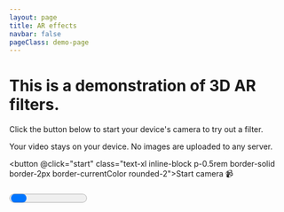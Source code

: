 ```yaml
---
layout: page
title: AR effects
navbar: false
pageClass: demo-page
---
```


<script setup lang="ts">
import { useElementSize } from '@vueuse/core'
import { ref, markRaw, onMounted, onScopeDispose, watchEffect } from 'vue'

import { EffectPlayer } from 'gltf-ar-effects/player'
import { createSampleGltf } from './ar-effects-demo/sample-gltf'

import environmentOptions from 'virtual:ar-effects-environment-options.js'

const canvas = ref<HTMLCanvasElement>()
const recordedVideo = ref<HTMLVideoElement>()
const initProgress = ref(0)
const wasStarted = ref(false)
const isReady = ref(false)
const info = ref<any>()
const playerRef = ref<EffectPlayer>()
const isRecording = ref(false)
const isStoppingRecording = ref(false)
const recordedFile = ref<File>()
const recordedBlobUrl = ref('')
const { width: canvasWidth } = useElementSize(() => recordedBlobUrl.value ? recordedVideo.value : canvas.value)

const effectUrlParam = import.meta.env.DEV
  ? (new URL(location.href).searchParams.get('effect-url') ?? undefined)
  : undefined

onMounted(async () => {
  if (!canvas.value) throw new Error('No canvas')
  const player = playerRef.value = markRaw(new EffectPlayer({ canvas: canvas.value, environmentOptions }))

  player.addEventListener('progress', (event) => initProgress.value = event.progress!)
  player.addEventListener('info', (event)=> info.value = event.info)
  player.addEventListener('error', window.alert)

  player.loadEffect(await createSampleGltf(effectUrlParam))

  if (import.meta.env.DEV) return start()
})

const start = async () => {
  const player = playerRef.value
  if (!player) return

  wasStarted.value = true
  await player.start()
  isReady.value = true
}

const onClickRecord = async () => {
  const player = playerRef.value!

  if (isRecording.value) {
    player.pause()
    isStoppingRecording.value = true

    const blob = await player.stopRecording()
    const { type } = blob

    recordedFile.value = new File([blob], 'recorded-video.' + (type.includes('webm') ? 'webm' : 'mp4'), { type })
    recordedBlobUrl.value = URL.createObjectURL(recordedFile.value)
    isRecording.value = false
    recordedVideo.value?.classList.remove('canplay')
  } else {
    player.startRecording()
    isRecording.value = true
  }

  isStoppingRecording.value = false
}

const onClickRetake = () => {
  URL.revokeObjectURL(recordedBlobUrl.value)
  recordedFile.value = undefined
  recordedBlobUrl.value = ''
  playerRef.value!.play()
}

const onCanplayRecording = () => recordedVideo.value!.classList.add('canplay')

onScopeDispose(() => playerRef.value?.dispose())

</script>

<div v-if="!wasStarted" class="flex flex-col gap-5 m-4rem">
  <h1 class="text-3xl">This is a demonstration of 3D AR filters.</h1>

  <p>Click the button below to start your device's camera to try out a filter.</p>

  <p class="tip custom-block">
    Your video stays on your device. No images are uploaded to any server.
  </p>

<button @click="start" class="text-xl inline-block p-0.5rem border-solid border-2px border-currentColor rounded-2">Start camera 📹</button>

</div>

<progress v-else-if="!isReady" :value="initProgress" max="1" class="progress w-full" />

<div ref="container" :class="['canvas-container relative w-full overflow-hidden', !!recordedBlobUrl && 'has-recording']">
  <canvas ref="canvas" class="player-canvas" />
  <template v-if="recordedBlobUrl">
    <video ref="recordedVideo" :src="recordedBlobUrl" class="recorded-video" playsInline controls muted autoplay @canplay="onCanplayRecording" />
    <div class="recorded-output-btns">
      <a :href="recordedBlobUrl" title="Download video" target="_blank" :download="recordedFile.name" class="output-btn">
        <span class="i-tabler:download" />
      </a>
      <button title="Retake video" class="output-btn" @click="onClickRetake"><span class="i-tabler:x" /></button>
    </div>
  </template>
  <button v-else-if="isReady" class="record-btn" :title="isRecording ? 'Stop recording' : 'Start recording'" :disabled="isStoppingRecording" @click="onClickRecord">
    <span class="sr-only">
     {{ isRecording ? 'Stop recording' : 'Start recording' }}
    </span>
    <span :class="['recording-indicator', isRecording && 'is-recording']" />
  </button>
</div>

<pre>{{ info }}</pre>

<style scoped>
.progress {
  height: 2rem;
}
.canvas-container {
  position: relative;
}

.player-canvas, .recorded-video {
  max-width: 100%;
  max-height: 90vh;
  object-fit: contain;
}

.has-recording {
  .player-canvas, .record-btn {
    display: none;
  }
}

.recorded-video:not(.canplay) {
  display: none;
}

.record-btn {
  position: absolute;
  bottom: 1rem;
  left: 0;
  transform: translateX(v-bind("canvasWidth / 2 + 'px'")) translateX(-50%);
  width: 4.5rem;
  height: 4.5rem;
  border-radius: 50%;
  border: solid 0.365rem white;
  padding: 1rem;
  background-color: rgba(0 0 0 / 12.5%)
}

.recording-indicator {
  position: absolute;
  inset: 0;
  background-color: red;
  border-radius: 50%;
  transform: scale(0.5);

  transition: all 0.25s;

  &.is-recording {
    border-radius: 0.875rem;
    transform: scale(0.675);
  }
}

.recorded-output-btns {
  position: absolute;
  left: 0;
  bottom: 5rem;
  width: v-bind("canvasWidth + 'px'");
  height: 0;
  display: flex;
  gap: 1rem;
  justify-content: center;
  align-items: end;
}

.output-btn {
  display: inline-flex;
  font-size: 4rem;
  height: 6rem;
  background-color: rgba(0 0 0 / 25%);
  border-radius: 50%;
  padding: 1rem;
}
</style>
